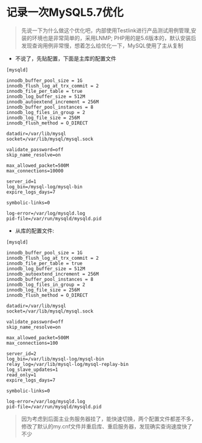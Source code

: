 # 记录一次MySQL5.7优化

> 先说一下为什么做这个优化吧，内部使用Testlink进行产品测试用例管理,安装的环境也是非常简单的，采用LNMP; PHP用的是5.6版本的，默认安装后发现查询用例非常慢，想着怎么给优化一下，MySQL使用了主从复制


* 不说了，先贴配置，下面是主库的配置文件

```
[mysqld]

innodb_buffer_pool_size = 1G
innodb_flush_log_at_trx_commit = 2
innodb_file_per_table = true
innodb_log_buffer_size = 512M
innodb_autoextend_increment = 256M
innodb_buffer_pool_instances = 8
innodb_log_files_in_group = 2
innodb_log_file_size = 256M
innodb_flush_method = O_DIRECT

datadir=/var/lib/mysql
socket=/var/lib/mysql/mysql.sock

validate_password=off
skip_name_resolve=on

max_allowed_packet=500M
max_connections=10000

server_id=1
log_bin=/mysql-log/mysql-bin
expire_logs_days=7

symbolic-links=0

log-error=/var/log/mysqld.log
pid-file=/var/run/mysqld/mysqld.pid
```

* 从库的配置文件:

```
[mysqld]

innodb_buffer_pool_size = 1G
innodb_flush_log_at_trx_commit = 2
innodb_file_per_table = true
innodb_log_buffer_size = 512M
innodb_autoextend_increment = 256M
innodb_buffer_pool_instances = 8
innodb_log_files_in_group = 2
innodb_log_file_size = 256M
innodb_flush_method = O_DIRECT

datadir=/var/lib/mysql
socket=/var/lib/mysql/mysql.sock

validate_password=off
skip_name_resolve=on

max_allowed_packet=500M
max_connections=100

server_id=2
log_bin=/var/lib/mysql-log/mysql-bin
relay_log=/var/lib/mysql-log/mysql-replay-bin
log_slave_updates=1
read_only=1
expire_logs_days=7

symbolic-links=0

log-error=/var/log/mysqld.log
pid-file=/var/run/mysqld/mysqld.pid
```

> 因为考虑到后面主业务服务器挂了，能快速切换，两个配置文件都差不多，修改了默认的my.cnf文件并重启库、重启服务器，发现确实查询速度快了不少